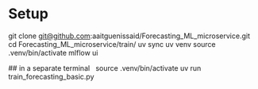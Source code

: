  # Setup
git clone git@github.com:aaitguenissaid/Forecasting_ML_microservice.git
cd Forecasting_ML_microservice/train/
uv sync
uv venv
source .venv/bin/activate
mlflow ui

## in  a separate terminal  
source .venv/bin/activate
uv run train_forecasting_basic.py 
